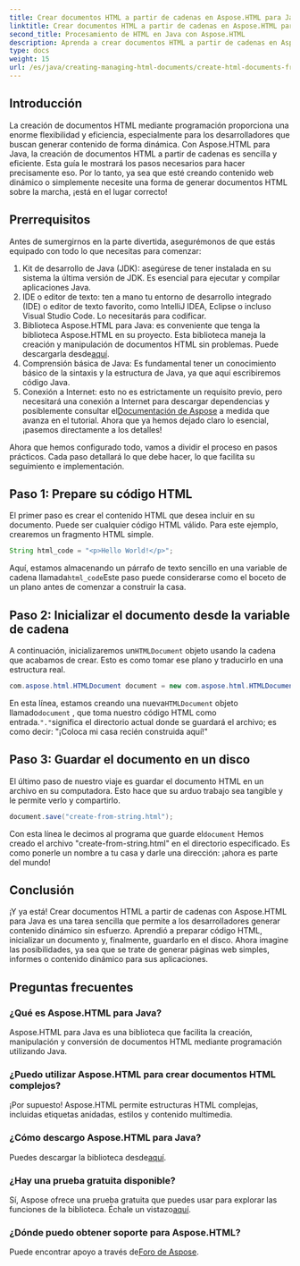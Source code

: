 ```yaml
---
title: Crear documentos HTML a partir de cadenas en Aspose.HTML para Java
linktitle: Crear documentos HTML a partir de cadenas en Aspose.HTML para Java
second_title: Procesamiento de HTML en Java con Aspose.HTML
description: Aprenda a crear documentos HTML a partir de cadenas en Aspose.HTML para Java con esta guía paso a paso.
type: docs
weight: 15
url: /es/java/creating-managing-html-documents/create-html-documents-from-string/
---
```

## Introducción
La creación de documentos HTML mediante programación proporciona una enorme flexibilidad y eficiencia, especialmente para los desarrolladores que buscan generar contenido de forma dinámica. Con Aspose.HTML para Java, la creación de documentos HTML a partir de cadenas es sencilla y eficiente. Esta guía le mostrará los pasos necesarios para hacer precisamente eso. Por lo tanto, ya sea que esté creando contenido web dinámico o simplemente necesite una forma de generar documentos HTML sobre la marcha, ¡está en el lugar correcto!
## Prerrequisitos
Antes de sumergirnos en la parte divertida, asegurémonos de que estás equipado con todo lo que necesitas para comenzar:
1. Kit de desarrollo de Java (JDK): asegúrese de tener instalada en su sistema la última versión de JDK. Es esencial para ejecutar y compilar aplicaciones Java.
2. IDE o editor de texto: ten a mano tu entorno de desarrollo integrado (IDE) o editor de texto favorito, como IntelliJ IDEA, Eclipse o incluso Visual Studio Code. Lo necesitarás para codificar.
3.  Biblioteca Aspose.HTML para Java: es conveniente que tenga la biblioteca Aspose.HTML en su proyecto. Esta biblioteca maneja la creación y manipulación de documentos HTML sin problemas. Puede descargarla desde[aquí](https://releases.aspose.com/html/java/).
4. Comprensión básica de Java: Es fundamental tener un conocimiento básico de la sintaxis y la estructura de Java, ya que aquí escribiremos código Java.
5.  Conexión a Internet: esto no es estrictamente un requisito previo, pero necesitará una conexión a Internet para descargar dependencias y posiblemente consultar el[Documentación de Aspose](https://reference.aspose.com/html/java/) a medida que avanza en el tutorial.
Ahora que ya hemos dejado claro lo esencial, ¡pasemos directamente a los detalles!

Ahora que hemos configurado todo, vamos a dividir el proceso en pasos prácticos. Cada paso detallará lo que debe hacer, lo que facilita su seguimiento e implementación.
## Paso 1: Prepare su código HTML

El primer paso es crear el contenido HTML que desea incluir en su documento. Puede ser cualquier código HTML válido. Para este ejemplo, crearemos un fragmento HTML simple.
```java
String html_code = "<p>Hello World!</p>";
```
 Aquí, estamos almacenando un párrafo de texto sencillo en una variable de cadena llamada`html_code`Este paso puede considerarse como el boceto de un plano antes de comenzar a construir la casa.
## Paso 2: Inicializar el documento desde la variable de cadena

 A continuación, inicializaremos un`HTMLDocument` objeto usando la cadena que acabamos de crear. Esto es como tomar ese plano y traducirlo en una estructura real.
```java
com.aspose.html.HTMLDocument document = new com.aspose.html.HTMLDocument(html_code, ".");
```
 En esta línea, estamos creando una nueva`HTMLDocument` objeto llamado`document` , que toma nuestro código HTML como entrada.`"."`significa el directorio actual donde se guardará el archivo; es como decir: "¡Coloca mi casa recién construida aquí!"
## Paso 3: Guardar el documento en un disco

El último paso de nuestro viaje es guardar el documento HTML en un archivo en su computadora. Esto hace que su arduo trabajo sea tangible y le permite verlo y compartirlo.
```java
document.save("create-from-string.html");
```
 Con esta línea le decimos al programa que guarde el`document` Hemos creado el archivo "create-from-string.html" en el directorio especificado. Es como ponerle un nombre a tu casa y darle una dirección: ¡ahora es parte del mundo!
## Conclusión
¡Y ya está! Crear documentos HTML a partir de cadenas con Aspose.HTML para Java es una tarea sencilla que permite a los desarrolladores generar contenido dinámico sin esfuerzo. Aprendió a preparar código HTML, inicializar un documento y, finalmente, guardarlo en el disco. Ahora imagine las posibilidades, ya sea que se trate de generar páginas web simples, informes o contenido dinámico para sus aplicaciones.
## Preguntas frecuentes
### ¿Qué es Aspose.HTML para Java?
Aspose.HTML para Java es una biblioteca que facilita la creación, manipulación y conversión de documentos HTML mediante programación utilizando Java.
### ¿Puedo utilizar Aspose.HTML para crear documentos HTML complejos?
¡Por supuesto! Aspose.HTML permite estructuras HTML complejas, incluidas etiquetas anidadas, estilos y contenido multimedia.
### ¿Cómo descargo Aspose.HTML para Java?
 Puedes descargar la biblioteca desde[aquí](https://releases.aspose.com/html/java/).
### ¿Hay una prueba gratuita disponible?
 Sí, Aspose ofrece una prueba gratuita que puedes usar para explorar las funciones de la biblioteca. Échale un vistazo[aquí](https://releases.aspose.com/).
### ¿Dónde puedo obtener soporte para Aspose.HTML?
 Puede encontrar apoyo a través de[Foro de Aspose](https://forum.aspose.com/c/html/29).